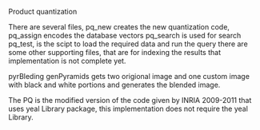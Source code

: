 Product quantization

There are several files, 
pq_new creates the new quantization code,
pq_assign encodes the database vectors
pq_search is used for search
pq_test, is the scipt to load the required data and run the query
there are some other supporting files, that are for indexing the results that implementation is not complete yet.

pyrBleding
genPyramids gets two origional image and one custom image with black and white portions and generates the blended image.

The PQ is the modified version of the code given by  INRIA 2009-2011 that uses yeal Library package, this implementation does not require the yeal Library.
